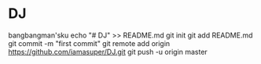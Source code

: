 # DJ
bangbangman'sku
echo "# DJ" >> README.md
git init
git add README.md
git commit -m "first commit"
git remote add origin https://github.com/iamasuper/DJ.git
git push -u origin master
